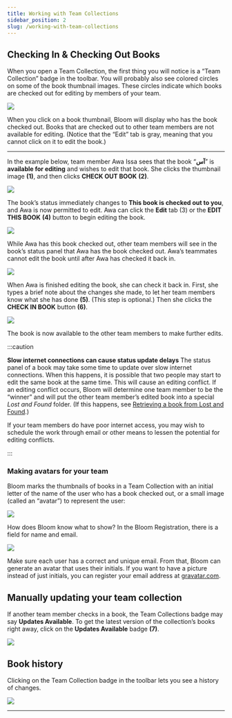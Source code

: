 ```yaml
---
title: Working with Team Collections
sidebar_position: 2
slug: /working-with-team-collections
---
```




## Checking In & Checking Out Books


When you open a Team Collection, the first thing you will notice is a “Team Collection” badge in the toolbar. You will probably also see colored circles on some of the book thumbnail images. These circles indicate which books are checked out for editing by members of your team.


![](./620339863.png)


When you click on a book thumbnail, Bloom will display who has the book checked out. Books that are checked out to other team members are not available for editing. (Notice that the “Edit” tab is gray, meaning that you cannot click on it to edit the book.) 


---


In the example below, team member Awa Issa sees that the book “**آس**” is **available for editing** and wishes to edit that book. She clicks the thumbnail image **(1)**, and then clicks **CHECK OUT BOOK** **(2)**.


![](./1264926347.png)


The book’s status immediately changes to **This book is checked out to you**, and Awa is now permitted to edit. Awa can click the **Edit** tab (3) or the **EDIT THIS BOOK** **(4)** button to begin editing the book. 


![](./1631292437.png)


While Awa has this book checked out, other team members will see in the book’s status panel that Awa has the book checked out. Awa’s teammates cannot edit the book until after Awa has checked it back in.


![](./66832944.png)


When Awa is finished editing the book, she can check it back in. First, she types a brief note about the changes she made, to let her team members know what she has done **(5)**. (This step is optional.) Then she clicks the **CHECK IN BOOK** button **(6)**. 


![](./1265980460.png)


The book is now available to the other team members to make further edits.


:::caution

**Slow internet connections can cause status update delays**
The status panel of a book may take some time to update over slow internet connections. When this happens, it is possible that two people may start to edit the same book at the same time. This will cause an editing conflict.  If an editing conflict occurs, Bloom will determine one team member to be the “winner” and will put the other team member’s edited book into a special _Lost and Found_ folder. (If this happens, see [Retrieving a book from Lost and Found](9e5b75a9d295460f9b2e92eb5067171e#3f4663c924424e6b93158710b7d00ea2).) 

If your team members do have poor internet access, you may wish to schedule the work through email or other means to lessen the potential for editing conflicts.

:::




### Making avatars for your team


Bloom marks the thumbnails of books in a Team Collection with an initial letter of the name of the user who has a book checked out, or a small image (called an “avatar”) to represent the user:


![](./792123266.png)


How does Bloom know what to show? In the Bloom Registration, there is a field for name and email.  


![](./923826545.png)


Make sure each user has a correct and unique email. From that, Bloom can generate an avatar that uses their initials. If you want to have a picture instead of just initials, you can register your email address at [gravatar.com](https://gravatar.com/).


## Manually updating your team collection


If another team member checks in a book, the Team Collections badge may say **Updates Available**. To get the latest version of the collection’s books right away, click on the **Updates Available** badge **(7)**. 


![](./2061270918.png)


## Book history


Clicking on the Team Collection badge in the toolbar lets you see a history of changes. 


![](./819161077.png)


---

